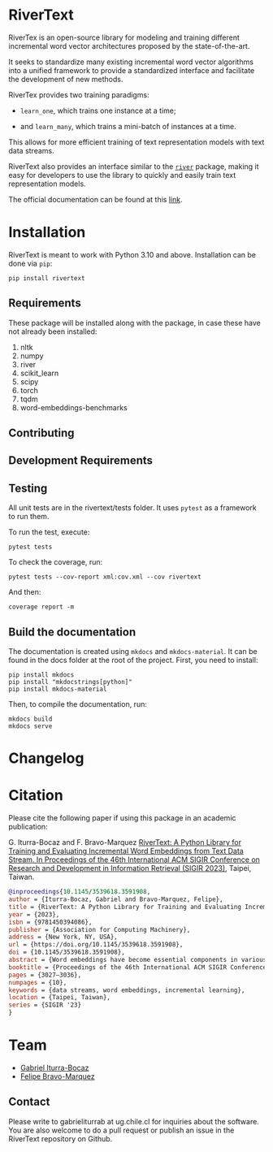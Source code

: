 RiverText
===================================================================================

RiverTex is an open-source library for modeling and training different incremental word vector architectures proposed by the state-of-the-art.

It seeks to standardize many existing incremental word vector algorithms into a unified framework to provide a standardized
interface and facilitate the development of new methods.

RiverTex provides two training paradigms:

* `learn_one`, which trains one instance at a time;

* and `learn_many`, which trains a mini-batch of instances at a time.

This allows for more efficient training of text representation models with text data streams.

RiverText also provides an interface similar to the [`river`](https://riverml.xyz) package, making it easy for developers to use the library to quickly
and easily train text representation models.

The official documentation can be found at this [link](https://dccuchile.github.io/rivertext/).

Installation
============

RiverText is meant to work with Python 3.10 and above. Installation can be done via ```pip```:

```
pip install rivertext
```

Requirements
------------

These package will be installed along with the package, in case these have not already been installed:

1. nltk
2. numpy
3. river
4. scikit_learn
5. scipy
6. torch
7. tqdm
8. word-embeddings-benchmarks

Contributing
------------

Development Requirements
------------------------

Testing
-------

All unit tests are in the rivertext/tests folder. It uses `pytest` as a framework to run them.

To run the test, execute:

```
pytest tests
```

To check the coverage, run:

```
pytest tests --cov-report xml:cov.xml --cov rivertext
```

And then:

```
coverage report -m
```

Build the documentation
-----------------------

The documentation is created using `mkdocs` and `mkdocs-material`. It can be found in the docs folder at the root of the project. First, you need to install:

```
pip install mkdocs
pip install "mkdocstrings[python]"
pip install mkdocs-material
```

Then, to compile the documentation, run:

```
mkdocs build
mkdocs serve
```

Changelog
=========

Citation
========

Please cite the following paper if using this package in an academic publication:

G. Iturra-Bocaz and F. Bravo-Marquez [RiverText: A Python Library for Training and Evaluating Incremental Word Embeddings from Text Data Stream. In Proceedings of the 46th International ACM SIGIR Conference on Research and Development in Information Retrieval (SIGIR 2023)](https://dl.acm.org/doi/10.1145/3539618.3591908), Taipei, Taiwan.

```bibtex
@inproceedings{10.1145/3539618.3591908,
author = {Iturra-Bocaz, Gabriel and Bravo-Marquez, Felipe},
title = {RiverText: A Python Library for Training and Evaluating Incremental Word Embeddings from Text Data Streams},
year = {2023},
isbn = {9781450394086},
publisher = {Association for Computing Machinery},
address = {New York, NY, USA},
url = {https://doi.org/10.1145/3539618.3591908},
doi = {10.1145/3539618.3591908},
abstract = {Word embeddings have become essential components in various information retrieval and natural language processing tasks, such as ranking, document classification, and question answering. However, despite their widespread use, traditional word embedding models present a limitation in their static nature, which hampers their ability to adapt to the constantly evolving language patterns that emerge in sources such as social media and the web (e.g., new hashtags or brand names). To overcome this problem, incremental word embedding algorithms are introduced, capable of dynamically updating word representations in response to new language patterns and processing continuous data streams.This paper presents RiverText, a Python library for training and evaluating incremental word embeddings from text data streams. Our tool is a resource for the information retrieval and natural language processing communities that work with word embeddings in streaming scenarios, such as analyzing social media. The library implements different incremental word embedding techniques, such as Skip-gram, Continuous Bag of Words, and Word Context Matrix, in a standardized framework. In addition, it uses PyTorch as its backend for neural network training.We have implemented a module that adapts existing intrinsic static word embedding evaluation tasks for word similarity and word categorization to a streaming setting. Finally, we compare the implemented methods with different hyperparameter settings and discuss the results.Our open-source library is available at https://github.com/dccuchile/rivertext.},
booktitle = {Proceedings of the 46th International ACM SIGIR Conference on Research and Development in Information Retrieval},
pages = {3027–3036},
numpages = {10},
keywords = {data streams, word embeddings, incremental learning},
location = {Taipei, Taiwan},
series = {SIGIR '23}
}
```

Team
====

- [Gabriel Iturra-Bocaz](https://giturra.github.io/)
- [Felipe Bravo-Marquez](https://felipebravom.com/)

Contact
------------
Please write to gabrieliturrab at ug.chile.cl for inquiries about the software. You are also welcome to do a pull request or publish an issue in the RiverText repository on Github.
